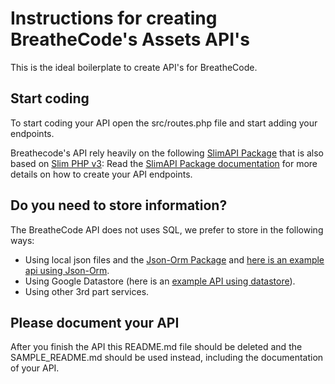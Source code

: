# Instructions for creating BreatheCode's Assets API's

This is the ideal boilerplate to create API's for BreatheCode.

## Start coding

To start coding your API open the src/routes.php file and start adding your endpoints.

Breathecode's API rely heavily on the following [SlimAPI Package](https://github.com/alesanchezr/slim-api-wrapper/blob/master/README.md) that is also based on [Slim PHP v3](http://www.slimframework.com/docs/):
Read the [SlimAPI Package documentation](https://github.com/alesanchezr/slim-api-wrapper/blob/master/README.md) for more details on how to create your API endpoints.

## Do you need to store information?

The BreatheCode API does not uses SQL, we prefer to store in the following ways:
- Using local json files and the [Json-Orm Package](https://github.com/alesanchezr/json-orm) and [here is an example api using Json-Orm](https://github.com/breatheco-de/assets/tree/master/apis/replit).
- Using Google Datastore (here is an [example API using datastore](https://github.com/breatheco-de/assets/blob/master/apis/activity/routes.php)).
- Using other 3rd part services.

## Please document your API

After you finish the API this README.md file should be deleted and the SAMPLE_README.md should be used instead, including the documentation of your API.
